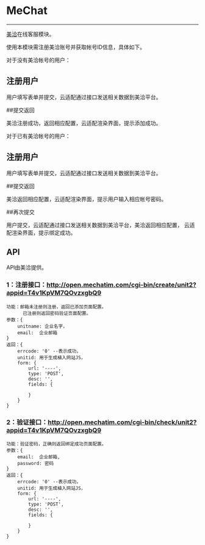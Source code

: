 # MeChat
---

[美洽](http://mechat.im/)在线客服模块。

使用本模块需注册美洽账号并获取帐号ID信息，具体如下。

对于没有美洽帐号的用户：

## 注册用户

用户填写表单并提交，云适配通过接口发送相关数据到美洽平台。

##提交返回

美洽注册成功，返回相应配置，云适配渲染界面，提示添加成功。


对于已有美洽帐号的用户：

## 注册用户

用户填写表单并提交，云适配通过接口发送相关数据到美洽平台。

##提交返回

美洽返回相应配置，云适配渲染界面，提示用户输入相应帐号密码。

##再次提交

用户提交，云适配通过接口发送相关数据到美洽平台，美洽返回相应配置，
云适配渲染界面，提示绑定成功。


## API

API由美洽提供。

### 1：注册接口：http://open.mechatim.com/cgi-bin/create/unit2?appid=T4v1KpVM7QOvzxgbQ9

	功能：邮箱未注册则注册，返回已添加页面配置。
		  已注册则返回密码验证页面配置。
	参数：{
		unitname: 企业名字，
		email:  企业邮箱
	}
	返回：{
		errcode: '0' --表示成功，
		unitid: 用于生成植入网站JS，
		form: {
			url: '----',
			type: 'POST',
			desc: '',
			fields: {

			}
		}
	}

### 2：验证接口：http://open.mechatim.com/cgi-bin/check/unit2?appid=T4v1KpVM7QOvzxgbQ9

	功能：验证密码，正确则返回绑定成功页面配置。
	参数：{
		email:  企业邮箱,
		password: 密码
	}
	返回：{
		errcode: '0' --表示成功，
		unitid: 用于生成植入网站JS，
		form: {
			url: '----',
			type: 'POST',
			desc: '',
			fields: {

			}
		}
	}

